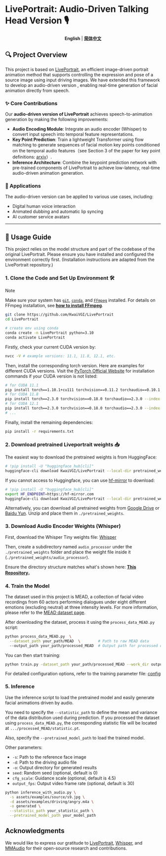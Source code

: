 # LivePortrait: Audio-Driven Talking Head Version 🎙️

<div align="center">
<strong>English</strong> | <a href="./readme_zh_cn.md"><strong>简体中文</strong></a>
</div>


## 🔍 Project Overview

This project is based on [LivePortrait](https://github.com/KwaiVGI/LivePortrait), an efficient image-driven portrait animation method that supports controlling the expression and pose of a source image using input driving images. We have extended this framework to develop an audio-driven version , enabling real-time generation of facial animation directly from speech.


### ✨ Core Contributions

Our **audio-driven version of LivePortrait** achieves speech-to-animation generation by making the following improvements:

- **Audio Encoding Module**: Integrate an audio encoder (Whisper) to convert input speech into temporal feature representations.
- **Key Point Prediction**: Train a lightweight Transformer using flow matching to generate sequences of facial motion key points conditioned on the temporal audio features（see Section 3 of the paper for key point definitions: [arxiv](https://arxiv.org/pdf/2407.03168)）.
- **Inference Architecture**: Combine the keypoint prediction network with pre-trained components of LivePortrait to achieve low-latency, real-time audio-driven animation generation.

### 🎯 Applications

The audio-driven version can be applied to various use cases, including:

- Digital human voice interaction
- Animated dubbing and automatic lip syncing
- AI customer service avatars

---

## 🧰 Usage Guide

This project relies on the model structure and part of the codebase of the original LivePortrait. Please ensure you have installed and configured the environment correctly first. (Installation instructions are adapted from the LivePortrait repository.)

### 1. Clone the Code and Set Up Environment 🛠️

> [!Note]
> Make sure your system has [`git`](https://git-scm.com/), [`conda`](https://anaconda.org/anaconda/conda), and [`FFmpeg`](https://ffmpeg.org/download.html) installed. For details on FFmpeg installation, see [**how to install FFmpeg**](assets/docs/how-to-install-ffmpeg.md).

```bash
git clone https://github.com/KwaiVGI/LivePortrait
cd LivePortrait

# create env using conda
conda create -n LivePortrait python=3.10
conda activate LivePortrait
```

Firstly, check your current CUDA version by:

```bash
nvcc -V # example versions: 11.1, 11.8, 12.1, etc.
```

Then, install the corresponding torch version. Here are examples for different CUDA versions. Visit the [PyTorch Official Website](https://pytorch.org/get-started/previous-versions) for installation commands if your CUDA version is not listed:
```bash
# for CUDA 11.1
pip install torch==1.10.1+cu111 torchvision==0.11.2 torchaudio==0.10.1 -f https://download.pytorch.org/whl/cu111/torch_stable.html
# for CUDA 11.8
pip install torch==2.3.0 torchvision==0.18.0 torchaudio==2.3.0 --index-url https://download.pytorch.org/whl/cu118
# for CUDA 12.1
pip install torch==2.3.0 torchvision==0.18.0 torchaudio==2.3.0 --index-url https://download.pytorch.org/whl/cu121
# ...
```


Finally, install the remaining dependencies:

```bash
pip install -r requirements.txt
```


### 2. Download pretrained Liveportrait weights 📥

The easiest way to download the pretrained weights is from HuggingFace:
```bash
# !pip install -U "huggingface_hub[cli]"
huggingface-cli download KwaiVGI/LivePortrait --local-dir pretrained_weights --exclude "*.git*" "README.md" "docs"
```

If you cannot access to Huggingface, you can use [hf-mirror](https://hf-mirror.com/) to download:
```bash
# !pip install -U "huggingface_hub[cli]"
export HF_ENDPOINT=https://hf-mirror.com
huggingface-cli download KwaiVGI/LivePortrait --local-dir pretrained_weights --exclude "*.git*" "README.md" "docs"
```

Alternatively, you can download all pretrained weights from [Google Drive](https://drive.google.com/drive/folders/1UtKgzKjFAOmZkhNK-OYT0caJ_w2XAnib) or [Baidu Yun](https://pan.baidu.com/s/1MGctWmNla_vZxDbEp2Dtzw?pwd=z5cn). Unzip and place them in `./pretrained_weights`.


### 3. Download Audio Encoder Weights (Whisper)
First, download the Whisper Tiny weights file: [Whisper](https://openaipublic.azureedge.net/main/whisper/models/65147644a518d12f04e32d6f3b26facc3f8dd46e5390956a9424a650c0ce22b9/tiny.pt)

Then, create a subdirectory named `audio_processor` under the `./pretrained_weights` folder and place the weight file inside it (`./pretrained_weights/audio_processor`).

Ensure the directory structure matches what's shown here: [**This Repository**](assets/docs/directory-structure.md)。


### 4. Train the Model
The dataset used in this project is MEAD, a collection of facial video recordings from 60 actors performing dialogues under eight different emotions (excluding neutral) at three intensity levels. For more information, please refer to the [MEAD dataset page](https://wywu.github.io/projects/MEAD/MEAD.html).

After downloading the dataset, process it using the `process_data_MEAD.py` script:
```bash
python process_data_MEAD.py  \
  --dataset_path your_path/MEAD  \        # Path to raw MEAD data
  --output_path your_path/processed_MEAD  # Output path for processed data
```

You can then start training:
```bash
python train.py -dataset_path your_path/processed_MEAD --work_dir output
```
For detailed configuration options, refer to the training parameter file: [config](src/config/train_config.py)

### 5. Inference

Use the inference script to load the pretrained model and easily generate facial animations driven by audio.

You need to specify the `--statistic_path` to define the mean and variance of the data distribution used during prediction. If you processed the dataset using `process_data_MEAD.py`, the corresponding statistic file will be located at `.../processed_MEAD/statistic.pt`.

Also, specify the `--pretrained_model_path` to load the trained model.

Other parameters:

- `-s`: Path to the reference face image
- `-d`: Path to the driving audio file
- `-o`: Output directory for generated results
- `seed`: Random seed (optional, default is 0)
- `cfg_scale`: Guidance scale (optional, default is 4.5)
- `output_fps`: Output video frame rate (optional, default is 30)

```bash
python inference_with_audio.py \
  -s assets/examples/source/s9.jpg \
  -d assets/examples/driving/angry.m4a \
  -o generated \
  --statistic_path your_statistic_path \
  --pretrained_model_path your_model_path
```


## Acknowledgments
We would like to express our gratitude to [LivePortrait](https://github.com/KwaiVGI/LivePortrait), [Whisper](https://github.com/openai/whisper), and [MMAudio](https://github.com/hkchengrex/MMAudio) for their open-source research and contributions.
